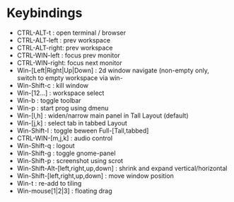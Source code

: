 Keybindings
===========

 * CTRL-ALT-t    : open terminal / browser
 * CTRL-ALT-left : prev workspace
 * CTRL-ALT-right: prev workspace
 * CTRL-WIN-left : focus prev monitor
 * CTRL-WIN-right: focus next monitor
 * Win-[Left|Right|Up|Down] : 2d window navigate (non-empty only, switch to empty workspace via win-<num>
 * Win-Shift-c   : kill window
 * Win-[12...]   : workspace select
 * Win-b         : toggle toolbar
 * Win-p         : start prog using dmenu
 * Win-[l,h]     : widen/narrow main panel in Tall Layout (default)
 * Win-[j,k]     : select tab in tabbed Layout 
 * Win-Shift-l   : toggle beween Full-[Tall,tabbed]
 * CTRL-WIN-[m,j,k] : audio control
 * Win-Shift-q   : logout
 * Win-Shift-g   : toggle gnome-panel
 * Win-Shift-p   : screenshot using scrot
 * Win-Shift-Alt-[left,right,up,down] : shrink and expand vertical/horizontal 
 * Win-Shift-[left,right,up,down] : move window position
 * Win-t         : re-add to tiling
 * Win-mouse[1|2|3] : floating drag
 


